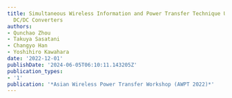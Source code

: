 ```yaml
---
title: Simultaneous Wireless Information and Power Transfer Technique Using Frequency-Modulated
  DC/DC Converters
authors:
- Qunchao Zhou
- Takuya Sasatani
- Changyo Han
- Yoshihiro Kawahara
date: '2022-12-01'
publishDate: '2024-06-05T06:10:11.143205Z'
publication_types:
- '1'
publication: '*Asian Wireless Power Transfer Workshop (AWPT 2022)*'
---
```

